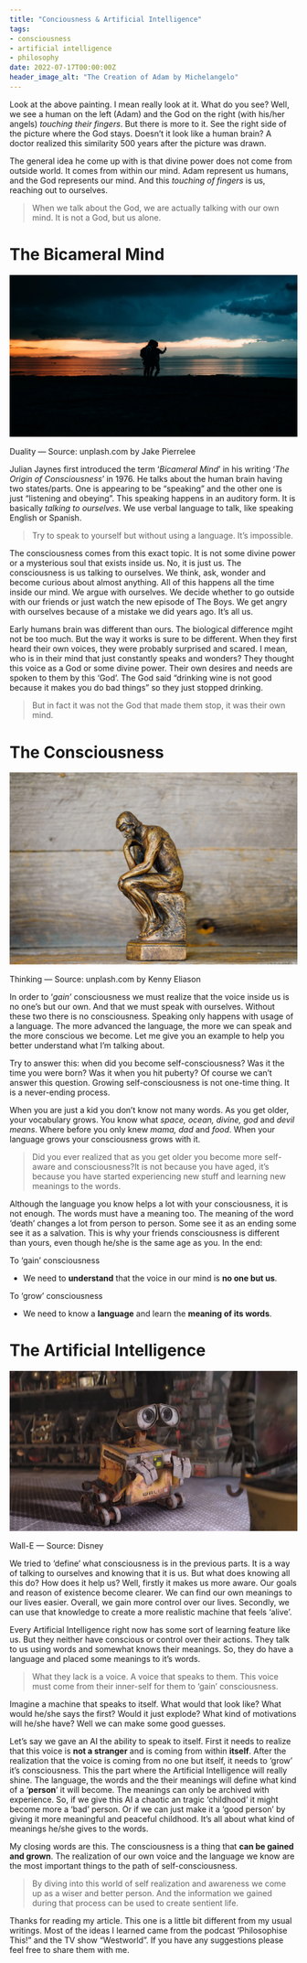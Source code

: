 ```yaml
---
title: "Conciousness & Artificial Intelligence"
tags:
- consciousness
- artificial intelligence
- philosophy
date: 2022-07-17T00:00:00Z
header_image_alt: "The Creation of Adam by Michelangelo"
---
```


Look at the above painting. I mean really look at it. What do you see? Well, we see a human on the left (Adam) and the God on the right (with his/her angels) _touching their fingers_. But there is more to it. See the right side of the picture where the God stays. Doesn’t it look like a human brain? A doctor realized this similarity 500 years after the picture was drawn.

The general idea he come up with is that divine power does not come from outside world. It comes from within our mind. Adam represent us humans, and the God represents our mind. And this _touching of fingers_ is us, reaching out to ourselves.

> When we talk about the God, we are actually talking with our own mind. It is not a God, but us alone.

The Bicameral Mind
==================

![](duality.jpeg)

Duality — Source: unplash.com by Jake Pierrelee

Julian Jaynes first introduced the term ‘_Bicameral Mind_’ in his writing ‘_The Origin of Consciousness_’ in 1976. He talks about the human brain having two states/parts. One is appearing to be “speaking” and the other one is just “listening and obeying”. This speaking happens in an auditory form. It is basically _talking to ourselves_. We use verbal language to talk, like speaking English or Spanish.

> Try to speak to yourself but without using a language. It’s impossible.

The consciousness comes from this exact topic. It is not some divine power or a mysterious soul that exists inside us. No, it is just us. The consciousness is us talking to ourselves. We think, ask, wonder and become curious about almost anything. All of this happens all the time inside our mind. We argue with ourselves. We decide whether to go outside with our friends or just watch the new episode of The Boys. We get angry with ourselves because of a mistake we did years ago. It’s all us.

Early humans brain was different than ours. The biological difference mgiht not be too much. But the way it works is sure to be different. When they first heard their own voices, they were probably surprised and scared. I mean, who is in their mind that just constantly speaks and wonders? They thought this voice as a God or some divine power. Their own desires and needs are spoken to them by this ‘God’. The God said “drinking wine is not good because it makes you do bad things” so they just stopped drinking.

> But in fact it was not the God that made them stop, it was their own mind.

The Consciousness
=================

![](thinking.jpeg)

Thinking — Source: unplash.com by Kenny Eliason

In order to ‘_gain’_ consciousness we must realize that the voice inside us is no one’s but our own. And that we must speak with ourselves. Without these two there is no consciousness. Speaking only happens with usage of a language. The more advanced the language, the more we can speak and the more conscious we become. Let me give you an example to help you better understand what I’m talking about.

Try to answer this: when did you become self-consciousness? Was it the time you were born? Was it when you hit puberty? Of course we can’t answer this question. Growing self-consciousness is not one-time thing. It is a never-ending process.

When you are just a kid you don’t know not many words. As you get older, your vocabulary grows. You know what _space, ocean, divine, god_ and _devil means_. Where before you only knew _mama, dad_ and _food_. When your language grows your consciousness grows with it.

> Did you ever realized that as you get older you become more self-aware and consciousness?It is not because you have aged, it’s because you have started experiencing new stuff and learning new meanings to the words.

Although the language you know helps a lot with your consciousness, it is not enough. The words must have a meaning too. The meaning of the word ‘death’ changes a lot from person to person. Some see it as an ending some see it as a salvation. This is why your friends consciousness is different than yours, even though he/she is the same age as you. In the end:

To ‘gain’ consciousness

*   We need to **understand** that the voice in our mind is **no one but us**.

To ‘grow’ consciousness

*   We need to know a **language** and learn the **meaning of its words**.

The Artificial Intelligence
===========================

![](wall-e.jpeg)

Wall-E — Source: Disney

We tried to ‘define’ what consciousness is in the previous parts. It is a way of talking to ourselves and knowing that it is us. But what does knowing all this do? How does it help us? Well, firstly it makes us more aware. Our goals and reason of existence become clearer. We can find our own meanings to our lives easier. Overall, we gain more control over our lives. Secondly, we can use that knowledge to create a more realistic machine that feels ‘alive’.

Every Artificial Intelligence right now has some sort of learning feature like us. But they neither have conscious or control over their actions. They talk to us using words and somewhat knows their meanings. So, they do have a language and placed some meanings to it’s words.

> What they lack is a voice. A voice that speaks to them. This voice must come from their inner-self for them to ‘gain’ consciousness.

Imagine a machine that speaks to itself. What would that look like? What would he/she says the first? Would it just explode? What kind of motivations will he/she have? Well we can make some good guesses.

Let’s say we gave an AI the ability to speak to itself. First it needs to realize that this voice is **not a stranger** and is coming from within **itself**. After the realization that the voice is coming from no one but itself, it needs to ‘grow’ it’s consciousness. This the part where the Artificial Intelligence will really shine. The language, the words and the their meanings will define what kind of a ‘**person**’ it will become. The meanings can only be archived with experience. So, if we give this AI a chaotic an tragic ‘childhood’ it might become more a ‘bad’ person. Or if we can just make it a ‘good person’ by giving it more meaningful and peaceful childhood. It’s all about what kind of meanings he/she gives to the words.

My closing words are this. The consciousness is a thing that **can be gained and grown**. The realization of our own voice and the language we know are the most important things to the path of self-consciousness.

> By diving into this world of self realization and awareness we come up as a wiser and better person. And the information we gained during that process can be used to create sentient life.

Thanks for reading my article. This one is a little bit different from my usual writings. Most of the ideas I learned came from the podcast ‘Philosophise This!” and the TV show “Westworld”. If you have any suggestions please feel free to share them with me.
